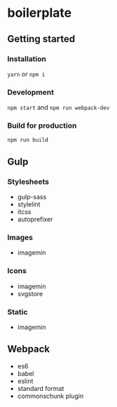 # boilerplate

## Getting started

### Installation

`yarn` or `npm i`

### Development

`npm start` and `npm run webpack-dev`

### Build for production

`npm run build`

## Gulp

### Stylesheets
- gulp-sass
- stylelint
- itcss
- autoprefixer

### Images
- imagemin

### Icons
- imagemin
- svgstore

### Static
- imagemin

## Webpack
- es6
- babel
- eslint
- standard format
- commonschunk plugin
